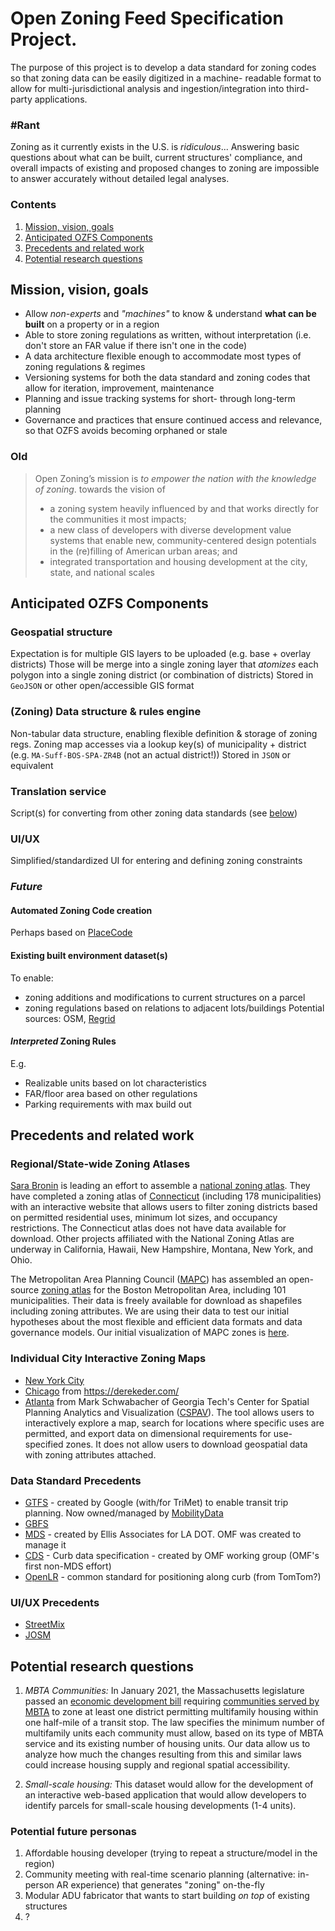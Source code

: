 # Open Zoning Feed Specification Project.

The purpose of this project is to develop a data standard for
zoning codes so that zoning data can be easily digitized in a machine-
readable format to allow for multi-jurisdictional analysis and ingestion/integration
into third-party applications.

### \#Rant
Zoning as it currently exists in the U.S. is _ridiculous_...
Answering basic questions about what can be built, current structures' compliance, and overall impacts of existing and proposed changes to zoning are impossible to answer accurately without detailed legal analyses.

### Contents
1. [Mission, vision, goals](#mission-vision-goals)
2. [Anticipated OZFS Components](#anticipated-ozfs-components)
3. [Precedents and related work](#precedents-and-related-work)
4. [Potential research questions](#potential-research-questions)

## Mission, vision, goals
- Allow _non-experts_ and _"machines"_ to know & understand **what can be built** on a property or in a region
- Able to store zoning regulations as written, without interpretation (i.e. don't store an FAR value if there isn't one in the code)
- A data architecture flexible enough to accommodate most types of zoning regulations & regimes
- Versioning systems for both the data standard and zoning codes that allow for iteration, improvement, maintenance
- Planning and issue tracking systems for short- through long-term planning
- Governance and practices that ensure continued access and relevance, so that OZFS avoids becoming orphaned or stale

### Old
> Open Zoning’s mission is _to empower the nation with the knowledge of zoning_.
> towards the vision of
>
> * a zoning system heavily influenced by and that works directly for the communities it most impacts;
> * a new class of developers with diverse development value systems that enable new, community-centered design potentials in the (re)filling of American urban areas; and
> * integrated transportation and housing development at the city, state, and national scales

## Anticipated OZFS Components

### Geospatial structure
Expectation is for multiple GIS layers to be uploaded (e.g. base + overlay districts)
Those will be merge into a single zoning layer that _atomizes_ each polygon into a single zoning district (or combination of districts)
Stored in `GeoJSON` or other open/accessible GIS format

### (Zoning) Data structure & rules engine
Non-tabular data structure, enabling flexible definition & storage of zoning regs.
Zoning map accesses via a lookup key(s) of municipality + district (e.g. `MA-Suff-BOS-SPA-ZR4B` (not an actual district!))
Stored in `JSON` or equivalent

### Translation service
Script(s) for converting from other zoning data standards (see [below](#regionalstate-wide-zoning-atlases))

### UI/UX
Simplified/standardized UI for entering and defining zoning constraints

### _Future_

#### Automated Zoning Code creation
Perhaps based on [PlaceCode](https://www.principle.us/placecode)

#### Existing built environment dataset(s)
To enable:
- zoning additions and modifications to current structures on a parcel
- zoning regulations based on relations to adjacent lots/buildings
Potential sources: OSM, [Regrid](https://regrid.com/buildings)

#### _Interpreted_ Zoning Rules
E.g.
- Realizable units based on lot characteristics
- FAR/floor area based on other regulations
- Parking requirements with max build out

## Precedents and related work
### Regional/State-wide Zoning Atlases
[Sara Bronin](https://aap.cornell.edu/people/sara-bronin) is leading an effort to assemble a
[national zoning atlas](https://www.zoningatlas.org/). They have completed
a zoning atlas of [Connecticut](https://www.zoningatlas.org/connecticut)
(including 178 municipalities) with an interactive website that allows users
to filter zoning districts based on permitted residential uses, minimum lot
sizes, and occupancy restrictions. The Connecticut atlas does not have data
available for download. Other projects affiliated with the National Zoning Atlas
are underway in California, Hawaii, New Hampshire, Montana, New York, and Ohio.

The Metropolitan Area Planning Council ([MAPC](https://www.mapc.org/))
has assembled an open-source [zoning atlas](https://zoningatlas.mapc.org/)
for the Boston Metropolitan Area, including 101 municipalities. Their data is freely
available for download as shapefiles including zoning attributes. We are using
their data to test our initial hypotheses about the most flexible and efficient
data formats and data governance models. Our initial visualization of MAPC
zones is [here](https://urban-stack.github.io/OpenZoning/MAPC-files/MAPC-map_leaflet.html).

### Individual City Interactive Zoning Maps
- [New York City](https://zola.planning.nyc.gov/)
- [Chicago](https://secondcityzoning.org/) from https://derekeder.com/
- [Atlanta](https://sites.gatech.edu/atlzoningexplorer/atl-zoning-code-explorer/) from Mark Schwabacher of Georgia Tech's Center for Spatial Planning Analytics and Visualization ([CSPAV](https://cspav.gatech.edu/)). The tool allows users to interactively explore a map, search for locations where specific uses are permitted, and export data on dimensional requirements for use-specified zones. It does not allow users to download geospatial data with zoning attributes attached.

### Data Standard Precedents
- [GTFS](https://gtfs.org/) - created by Google (with/for TriMet) to enable transit trip planning. Now owned/managed by [MobilityData](https://mobilitydata.org/)
- [GBFS](https://gbfs.mobilitydata.org/)
- [MDS](https://www.openmobilityfoundation.org/about-mds/) - created by Ellis Associates for LA DOT. OMF was created to manage it
- [CDS](https://www.openmobilityfoundation.org/about-cds/) - Curb data specification - created by OMF working group (OMF's first non-MDS effort)
- [OpenLR](http://www.openlr.org/) - common standard for positioning along curb (from TomTom?)

### UI/UX Precedents
- [StreetMix](https://streetmix.net/)
- [JOSM](https://josm.openstreetmap.de/)

## Potential research questions

1. *MBTA Communities:* In January 2021, the Massachusetts legislature passed an
[economic development bill](https://malegislature.gov/Laws/SessionLaws/Acts/2020/Chapter358)
requiring [communities served by MBTA](https://www.mass.gov/info-details/multi-family-zoning-requirement-for-mbta-communities#what-is-an-%22mbta-community%22?-) to zone at least one district permitting
multifamily housing within one half-mile of a transit stop. The law specifies
the minimum number of multifamily units each community must allow, based on
its type of MBTA service and its existing number of housing units. Our data
allow us to analyze how much the changes resulting from this and similar laws
could increase housing supply and regional spatial accessibility.

2. *Small-scale housing:* This dataset would allow for the development of an
interactive web-based application that would allow developers to identify
parcels for small-scale housing developments (1-4 units).

### Potential future personas
1. Affordable housing developer (trying to repeat a structure/model in the region)
2. Community meeting with real-time scenario planning (alternative: in-person AR experience) that generates "zoning" on-the-fly
3. Modular ADU fabricator that wants to start building _on top_ of existing structures
4. ?
